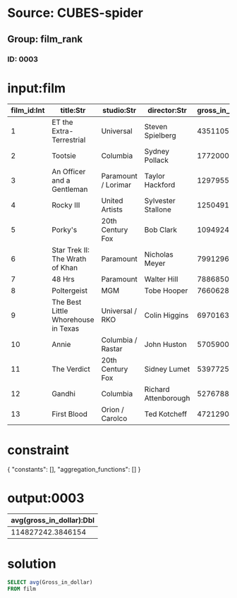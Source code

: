 # Source: CUBES-spider
## Group: film_rank
### ID: 0003

# input:film

| film_id:Int | title:Str | studio:Str | director:Str | gross_in_dollar:Int |
|---|---|---|---|---|
| 1 | ET the Extra-Terrestrial | Universal | Steven Spielberg | 435110554 |
| 2 | Tootsie | Columbia | Sydney Pollack | 177200000 |
| 3 | An Officer and a Gentleman | Paramount / Lorimar | Taylor Hackford | 129795554 |
| 4 | Rocky III | United Artists | Sylvester Stallone | 125049125 |
| 5 | Porky's | 20th Century Fox | Bob Clark | 109492484 |
| 6 | Star Trek II: The Wrath of Khan | Paramount | Nicholas Meyer | 79912963 |
| 7 | 48 Hrs | Paramount | Walter Hill | 78868508 |
| 8 | Poltergeist | MGM | Tobe Hooper | 76606280 |
| 9 | The Best Little Whorehouse in Texas | Universal / RKO | Colin Higgins | 69701637 |
| 10 | Annie | Columbia / Rastar | John Huston | 57059003 |
| 11 | The Verdict | 20th Century Fox | Sidney Lumet | 53977250 |
| 12 | Gandhi | Columbia | Richard Attenborough | 52767889 |
| 13 | First Blood | Orion / Carolco | Ted Kotcheff | 47212904 |

# constraint

{
  "constants": [],
  "aggregation_functions": []
}

# output:0003

| avg(gross_in_dollar):Dbl |
|---|
| 114827242.3846154 |

# solution

```sql
SELECT avg(Gross_in_dollar)
FROM film
```
